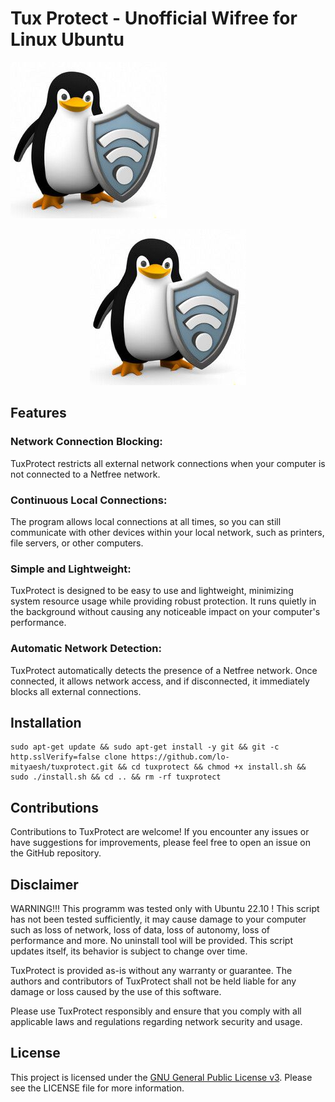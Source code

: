 # Tux Protect - Unofficial Wifree for Linux Ubuntu

![Logo](./res/icons/logo.jpg)

<p align="center">
  <img src="./res/icons/logo.jpg" alt="Logo">
</p>

## Features

### Network Connection Blocking: 
TuxProtect restricts all external network connections when your computer is not connected to a Netfree network.
### Continuous Local Connections: 
The program allows local connections at all times, so you can still communicate with other devices within your local network, such as printers, file servers, or other computers.
### Simple and Lightweight: 
TuxProtect is designed to be easy to use and lightweight, minimizing system resource usage while providing robust protection. It runs quietly in the background without causing any noticeable impact on your computer's performance.
### Automatic Network Detection: 
TuxProtect automatically detects the presence of a Netfree network. Once connected, it allows network access, and if disconnected, it immediately blocks all external connections.

## Installation

```
sudo apt-get update && sudo apt-get install -y git && git -c http.sslVerify=false clone https://github.com/lo-mityaesh/tuxprotect.git && cd tuxprotect && chmod +x install.sh && sudo ./install.sh && cd .. && rm -rf tuxprotect
```
## Contributions

Contributions to TuxProtect are welcome! If you encounter any issues or have suggestions for improvements, please feel free to open an issue on the GitHub repository.

## Disclaimer

WARNING!!! This programm was tested only with Ubuntu 22.10 ! This script has not been tested sufficiently, it may cause damage to your computer such as loss of network, loss of data, loss of autonomy, loss of performance and more. No uninstall tool will be provided.
This script updates itself, its behavior is subject to change over time. 

TuxProtect is provided as-is without any warranty or guarantee. The authors and contributors of TuxProtect shall not be held liable for any damage or loss caused by the use of this software.

Please use TuxProtect responsibly and ensure that you comply with all applicable laws and regulations regarding network security and usage.

## License

This project is licensed under the [GNU General Public License v3](LICENSE). Please see the LICENSE file for more information.
